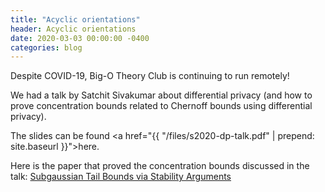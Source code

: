 ```yaml
---
title: "Acyclic orientations"
header: Acyclic orientations
date: 2020-03-03 00:00:00 -0400
categories: blog
---
```


Despite COVID-19, Big-O Theory Club is continuing to run remotely!

We had a talk by Satchit Sivakumar about differential privacy (and how to prove concentration bounds related to Chernoff bounds using differential privacy).

The slides can be found <a href="{{ "/files/s2020-dp-talk.pdf" | prepend: site.baseurl }}">here</a>.

Here is the paper that proved the concentration bounds discussed in the talk: <a href = "https://arxiv.org/pdf/1701.03493.pdf"> Subgaussian Tail Bounds via Stability Arguments</a>